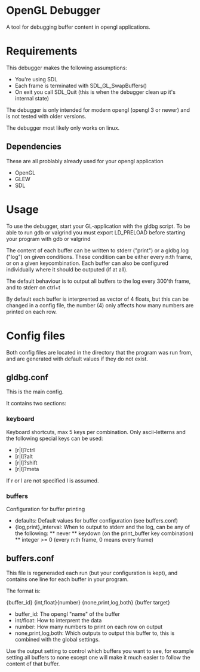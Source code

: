 OpenGL Debugger
===============
A tool for debugging buffer content in opengl applications.

Requirements
===============
This debugger makes the following assumptions:

* You're using SDL
* Each frame is terminated with SDL_GL_SwapBuffers()
* On exit you call SDL_Quit (this is when the debugger clean up it's internal state)

The debugger is only intended for modern opengl (opengl 3 or newer) and is not tested with older versions.

The debugger most likely only works on linux.

Dependencies
-----------
These are all problably already used for your opengl application
* OpenGL
* GLEW
* SDL

Usage
===========
To use the debugger, start your GL-application with the gldbg script.
To be able to run gdb or valgrind you must export LD_PRELOAD before starting your program with gdb or valgrind

The content of each buffer can be written to stderr ("print") or a gldbg.log ("log") on given conditions.
These condition can be either every n:th frame, or on a given keycombination. 
Each buffer can also be configured individually where it should be outputed (if at all).

The default behaviour is to output all buffers to the log every 300'th frame, and to stderr on ctrl+t

By default each buffer is interprented as vector of 4 floats, but this can be changed in a config file,
the number (4) only affects how many numbers are printed on each row.

Config files
==============

Both config files are located in the directory that the program was run from, and are generated with default values
if they do not exist.

gldbg.conf
---------
This is the main config.

It contains two sections:

### keyboard
Keyboard shortcuts, max 5 keys per combination.
Only ascii-letterns and the following special keys can be used:
* [r|l]?ctrl
* [r|l]?alt
* [r|l]?shift
* [r|l]?meta

If r or l are not specified l is assumed.

### buffers
Configuration for buffer printing

* defaults: Default values for buffer configuration (see buffers.conf)
* {log,print}_interval: When to output to stderr and the log, can be any of the following:
** never
** keydown (on the print_buffer key combination)
** integer >= 0 (every n:th frame, 0 means every frame)

buffers.conf
-----------
This file is regeneraded each run (but your configuration is kept), and contains
one line for each buffer in your program.

The format is:

{buffer_id}	{int,float}{number} {none,print,log,both} {buffer target}

* buffer_id: The opengl "name" of the buffer
* int/float: How to interprent the data
* number: How many numbers to print on each row on output
* none,print,log,both: Which outputs to output this buffer to, this is combined with the global settings.

Use the output setting to control which buffers you want to see, for example setting all buffers to none except one
will make it much easier to follow the content of that buffer.

